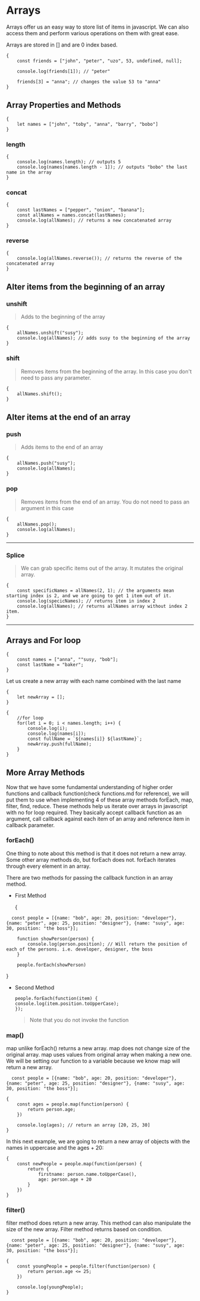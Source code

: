 # Arrays

Arrays offer us an easy way to store list of items in javascript. We can also access them and perform various operations on them with great ease.

Arrays are stored in [] and are 0 index based.

    {
        const friends = ["john", "peter", "uzo", 53, undefined, null];

        console.log(friends[1]); // "peter"

        friends[3] = "anna"; // changes the value 53 to "anna"
    }

## Array Properties and Methods

    {
        let names = ["john", "toby", "anna", "barry", "bobo"]
    }

### length

    {
        console.log(names.length); // outputs 5
        console.log(names[names.length - 1]); // outputs "bobo" the last name in the array
    }

### concat

    {
        const lastNames = ["pepper", "onion", "banana"];
        const allNames = names.concat(lastNames);
        console.log(allNames); // returns a new concatenated array
    }

### reverse

    {
        console.log(allNames.reverse()); // returns the reverse of the concatenated array
    }

## Alter items from the beginning of an array

### unshift

> Adds to the beginning of the array

    {
        allNames.unshift("susy");
        console.log(allNames); // adds susy to the beginning of the array
    }

### shift

> Removes items from the beginning of the array. In this case you don't need to pass any parameter.

    {
        allNames.shift();
    }

## Alter items at the end of an array

### push

> Adds items to the end of an array

    {
        allNames.push("susy");
        console.log(allNames);
    }

### pop

> Removes items from the end of an array. You do not need to pass an argument in this case

    {
        allNames.pop();
        console.log(allNames);
    }

---

### Splice

> We can grab specific items out of the array. It mutates the original array.

    {
        const specificNames = allNames(2, 1); // the arguments mean starting index is 2, and we are going to get 1 item out of it.
        console.log(specicNames); // returns item in index 2
        console.log(allNames); // returns allNames array without index 2 item.
    }

---

## Arrays and For loop

    {
        const names = ["anna", ""susy, "bob"];
        const lastName = "baker";
    }

Let us create a new array with each name combined with the last name

    {
        let newArray = [];
    }

    {
        //for loop
        for(let i = 0; i < names.length; i++) {
            console.log(i);
            console.log(names[i]);
            const fullName = `${names[i]} ${lastName}`;
            newArray.push(fullName);
        }
    }

## More Array Methods

Now that we have some fundamental understanding of higher order functions and callback function(check functions.md for reference), we will put them to use when implementing 4 of these array methods forEach, map, filter, find, reduce. These methods help us iterate over arrays in javascript with no for loop required. They basically accept callback function as an argument, call callback against each item of an array and reference item in callback parameter.

### forEach()

One thing to note about this method is that it does not return a new array. Some other array methods do, but forEach does not.
forEach iterates through every element in an array.

There are two methods for passing the callback function in an array method.

- First Method

  {

```
  const people = [{name: "bob", age: 20, position: "developer"}, {name: "peter", age: 25, position: "designer"}, {name: "susy", age: 30, position: "the boss"}];
```

        function showPerson(person) {
            console.log(person.position); // Will return the position of each of the persons. i.e. developer, designer, the boss
        }

        people.forEach(showPerson)

}

- Second Method

  ```
  people.forEach(function(item) {
  console.log(item.position.toUpperCase);
  });
  ```

  > Note that you do not invoke the function

### map()

map unlike forEach() returns a new array. map does not change size of the original array. map uses values from original array when making a new one. We will be setting our function to a variable because we know map will return a new array.

```
  const people = [{name: "bob", age: 20, position: "developer"}, {name: "peter", age: 25, position: "designer"}, {name: "susy", age: 30, position: "the boss"}];
```

    {
        const ages = people.map(function(person) {
            return person.age;
        })

        console.log(ages); // return an array [20, 25, 30]
    }

In this next example, we are going to return a new array of objects with the names in uppercase and the ages + 20:

    {
        const newPeople = people.map(function(person) {
            return {
                firstname: person.name.toUpperCase(),
                age: person.age + 20
            }
        })
    }

### filter()

filter method does return a new array. This method can also manipulate the size of the new array. Filter method returns based on condition.

```
  const people = [{name: "bob", age: 20, position: "developer"}, {name: "peter", age: 25, position: "designer"}, {name: "susy", age: 30, position: "the boss"}];
```

    {
        const youngPeople = people.filter(function(person) {
            return person.age <= 25;
        })

        console.log(youngPeople);
    }
